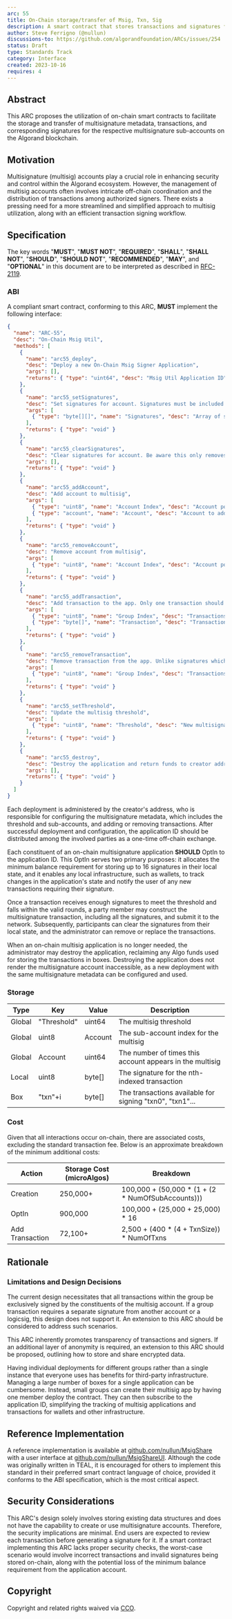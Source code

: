 ```yaml
---
arc: 55
title: On-Chain storage/transfer of Msig, Txn, Sig
description: A smart contract that stores transactions and signatures for simplified multisignature use.
author: Steve Ferrigno (@nullun)
discussions-to: https://github.com/algorandfoundation/ARCs/issues/254
status: Draft
type: Standards Track
category: Interface
created: 2023-10-16
requires: 4
---
```


## Abstract

This ARC proposes the utilization of on-chain smart contracts to facilitate the storage and transfer of multisignature metadata, transactions, and corresponding signatures for the respective multisignature sub-accounts on the Algorand blockchain.

## Motivation

Multisignature (multisig) accounts play a crucial role in enhancing security and control within the Algorand ecosystem. However, the management of multisig accounts often involves intricate off-chain coordination and the distribution of transactions among authorized signers. There exists a pressing need for a more streamlined and simplified approach to multisig utilization, along with an efficient transaction signing workflow.

## Specification

The key words "**MUST**", "**MUST NOT**", "**REQUIRED**", "**SHALL**", "**SHALL NOT**", "**SHOULD**", "**SHOULD NOT**", "**RECOMMENDED**", "**MAY**", and "**OPTIONAL**" in this document are to be interpreted as described in <a href="https://www.ietf.org/rfc/rfc2119.txt">RFC-2119</a>.

### ABI

A compliant smart contract, conforming to this ARC, **MUST** implement the following interface:

```json
{
  "name": "ARC-55",
  "desc": "On-Chain Msig Util",
  "methods": [
    {
      "name": "arc55_deploy",
      "desc": "Deploy a new On-Chain Msig Signer Application",
      "args": [],
      "returns": { "type": "uint64", "desc": "Msig Util Application ID" }
    },
    {
      "name": "arc55_setSignatures",
      "desc": "Set signatures for account. Signatures must be included as an array of byte-arrays",
      "args": [
        { "type": "byte[][]", "name": "Signatures", "desc": "Array of signatures" }
      ],
      "returns": { "type": "void" }
    },
    {
      "name": "arc55_clearSignatures",
      "desc": "Clear signatures for account. Be aware this only removes it from your local state, and indexers will still know and could use your signatures",
      "args": [],
      "returns": { "type": "void" }
    },
    {
      "name": "arc55_addAccount",
      "desc": "Add account to multisig",
      "args": [
        { "type": "uint8", "name": "Account Index", "desc": "Account position within multisig" },
        { "type": "account", "name": "Account", "desc": "Account to add" }
      ],
      "returns": { "type": "void" }
    },
    {
      "name": "arc55_removeAccount",
      "desc": "Remove account from multisig",
      "args": [
        { "type": "uint8", "name": "Account Index", "desc": "Account position within multisig to remove" }
      ],
      "returns": { "type": "void" }
    },
    {
      "name": "arc55_addTransaction",
      "desc": "Add transaction to the app. Only one transaction should be included per call",
      "args": [
        { "type": "uint8", "name": "Group Index", "desc": "Transactions position within an atomic group" },
        { "type": "byte[]", "name": "Transaction", "desc": "Transaction to add" }
      ],
      "returns": { "type": "void" }
    },
    {
      "name": "arc55_removeTransaction",
      "desc": "Remove transaction from the app. Unlike signatures which will remove all previous signatures when a new one is added, you must clear all previously transactions if you want to reuse the same app",
      "args": [
        { "type": "uint8", "name": "Group Index", "desc": "Transactions position within an atomic group" }
      ],
      "returns": { "type": "void" }
    },
    {
      "name": "arc55_setThreshold",
      "desc": "Update the multisig threshold",
      "args": [
        { "type": "uint8", "name": "Threshold", "desc": "New multisignature threshold" }
      ],
      "returns": { "type": "void" }
    },
    {
      "name": "arc55_destroy",
      "desc": "Destroy the application and return funds to creator address. All transactions must be removed before calling destroy",
      "args": [],
      "returns": { "type": "void" }
    }
  ]
}
```

Each deployment is administered by the creator's address, who is responsible for configuring the multisignature metadata, which includes the threshold and sub-accounts, and adding or removing transactions. After successful deployment and configuration, the application ID should be distributed among the involved parties as a one-time off-chain exchange.

Each constituent of an on-chain multisignature application **SHOULD** OptIn to the application ID. This OptIn serves two primary purposes: it allocates the minimum balance requirement for storing up to 16 signatures in their local state, and it enables any local infrastructure, such as wallets, to track changes in the application's state and notify the user of any new transactions requiring their signature.

Once a transaction receives enough signatures to meet the threshold and falls within the valid rounds, a party member may construct the multisignature transaction, including all the signatures, and submit it to the network. Subsequently, participants can clear the signatures from their local state, and the administrator can remove or replace the transactions.

When an on-chain multisig application is no longer needed, the administrator may destroy the application, reclaiming any Algo funds used for storing the transactions in boxes. Destroying the application does not render the multisignature account inaccessible, as a new deployment with the same multisignature metadata can be configured and used.

### Storage

| Type   | Key         | Value   | Description                                              |
|--------|-------------|---------|----------------------------------------------------------|
| Global | "Threshold" | uint64  | The multisig threshold                                   |
| Global | uint8       | Account | The sub-account index for the multisig                   |
| Global | Account     | uint64  | The number of times this account appears in the multisig |
| Local  | uint8       | byte[]  | The signature for the nth-indexed transaction            |
| Box    | "txn"+i     | byte[]  | The transactions available for signing "txn0", "txn1"... |

### Cost

Given that all interactions occur on-chain, there are associated costs, excluding the standard transaction fee. Below is an approximate breakdown of the minimum additional costs:

| Action          | Storage Cost (microAlgos) | Breakdown                                        |
|-----------------|--------------------------|---------------------------------------------------|
| Creation        | 250,000+                 | 100,000 + (50,000 * (1 + (2 * NumOfSubAccounts))) |
| OptIn           | 900,000                  | 100,000 + (25,000 + 25,000) * 16                  |
| Add Transaction | 72,100+                  | 2,500 + (400 * (4 + TxnSize)) * NumOfTxns         |

## Rationale
### Limitations and Design Decisions

The current design necessitates that all transactions within the group be exclusively signed by the constituents of the multisig account. If a group transaction requires a separate signature from another account or a logicsig, this design does not support it. An extension to this ARC should be considered to address such scenarios.

This ARC inherently promotes transparency of transactions and signers. If an additional layer of anonymity is required, an extension to this ARC should be proposed, outlining how to store and share encrypted data.

Having individual deployments for different groups rather than a single instance that everyone uses has benefits for third-party infrastructure. Managing a large number of boxes for a single application can be cumbersome. Instead, small groups can create their multisig app by having one member deploy the contract. They can then subscribe to the application ID, simplifying the tracking of multisig applications and transactions for wallets and other infrastructure.

## Reference Implementation

A reference implementation is available at <a href="https://github.com/nullun/MsigShare">github.com/nullun/MsigShare</a> with a user interface at <a href="https://github.com/nullun/MsigShareUI">github.com/nullun/MsigShareUI</a>. Although the code was originally written in TEAL, it is encouraged for others to implement this standard in their preferred smart contract language of choice, provided it conforms to the ABI specification, which is the most critical aspect.

## Security Considerations

This ARC's design solely involves storing existing data structures and does not have the capability to create or use multisignature accounts. Therefore, the security implications are minimal. End users are expected to review each transaction before generating a signature for it. If a smart contract implementing this ARC lacks proper security checks, the worst-case scenario would involve incorrect transactions and invalid signatures being stored on-chain, along with the potential loss of the minimum balance requirement from the application account.

## Copyright
Copyright and related rights waived via <a href="https://creativecommons.org/publicdomain/zero/1.0/">CCO</a>.
